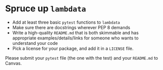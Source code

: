 # Spruce up `lambdata`

* Add at least three basic `pytest` functions to `lambdata`
* Make sure there are docstrings wherever PEP 8 demands
* Write a high-quality `README.md` that is both skimmable and has appropriate
  examples/details/links for someone who wants to understand your code
* Pick a license for your package, and add it in a `LICENSE` file.

Please submit your `pytest` file (the one with the test) and your `README.md` to Canvas.
